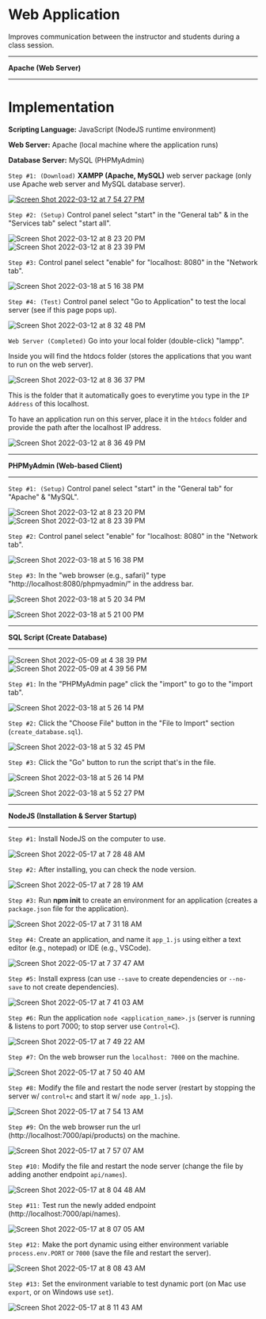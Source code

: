 # Web Application

Improves communication between the instructor and students during a class session.

-----

<b>Apache (Web Server)</b>

-----

# Implementation

<b>Scripting Language:</b> JavaScript (NodeJS runtime environment)

<b>Web Server:</b> Apache (local machine where the application runs)

<b>Database Server:</b> MySQL (PHPMyAdmin)


`Step #1: (Download)` <b>XAMPP (Apache, MySQL)</b> web server package (only use Apache web server and MySQL database server).

[![Screen Shot 2022-03-12 at 7 54 27 PM](https://user-images.githubusercontent.com/32807576/158040258-69a4ae87-2a80-4c45-b6dc-c01b35c4671b.png)](https://www.apachefriends.org/index.html)

`Step #2: (Setup)` Control panel select "start" in the "General tab" & in the "Services tab" select "start all".


![Screen Shot 2022-03-12 at 8 23 20 PM](https://user-images.githubusercontent.com/32807576/158040848-6fbe6fec-bd4e-4c15-9ed9-9a5f5d9adb3b.png)
![Screen Shot 2022-03-12 at 8 23 39 PM](https://user-images.githubusercontent.com/32807576/158040849-6daae533-50ed-497b-9b76-ff094ef8268c.png)

`Step #3:` Control panel select "enable" for "localhost: 8080" in the "Network tab".

![Screen Shot 2022-03-18 at 5 16 38 PM](https://user-images.githubusercontent.com/32807576/159084136-b2dba10a-b109-4b10-9b51-9dc739a85e95.png)


`Step #4: (Test)` Control panel select "Go to Application" to test the local server (see if this page pops up).

![Screen Shot 2022-03-12 at 8 32 48 PM](https://user-images.githubusercontent.com/32807576/158041008-f60ee8a5-b42c-4270-ab3e-771bbc335b80.png)

`Web Server (Completed)` Go into your local folder (double-click) "lampp".

Inside you will find the htdocs folder (stores the applications that you want to run on the web server).

![Screen Shot 2022-03-12 at 8 36 37 PM](https://user-images.githubusercontent.com/32807576/158041100-2b95d297-897d-46a5-b95e-bb70f44668c0.png)

This is the folder that it automatically goes to everytime you type in the `IP Address` of this localhost.

To have an application run on this server, place it in the `htdocs` folder and provide the path after the localhost IP address.

![Screen Shot 2022-03-12 at 8 36 49 PM](https://user-images.githubusercontent.com/32807576/158041102-559c0ec2-f794-4472-936e-8ad9d635096f.png)

-----

<b>PHPMyAdmin (Web-based Client)</b>

-----

`Step #1: (Setup)` Control panel select "start" in the "General tab" for "Apache" & "MySQL".

![Screen Shot 2022-03-12 at 8 23 20 PM](https://user-images.githubusercontent.com/32807576/158040848-6fbe6fec-bd4e-4c15-9ed9-9a5f5d9adb3b.png)
![Screen Shot 2022-03-12 at 8 23 39 PM](https://user-images.githubusercontent.com/32807576/158040849-6daae533-50ed-497b-9b76-ff094ef8268c.png)

`Step #2:` Control panel select "enable" for "localhost: 8080" in the "Network tab".

![Screen Shot 2022-03-18 at 5 16 38 PM](https://user-images.githubusercontent.com/32807576/159084136-b2dba10a-b109-4b10-9b51-9dc739a85e95.png)

`Step #3:` In the "web browser (e.g., safari)" type "http://localhost:8080/phpmyadmin/" in the address bar.

![Screen Shot 2022-03-18 at 5 20 34 PM](https://user-images.githubusercontent.com/32807576/159084485-1e8f3f8c-c2d6-40b9-a0c3-09b089f8810a.png)

![Screen Shot 2022-03-18 at 5 21 00 PM](https://user-images.githubusercontent.com/32807576/159084537-c663b010-c5e6-4ec6-82a8-3ca245ad75bf.png)

-----

<b>SQL Script (Create Database)</b>

-----

![Screen Shot 2022-05-09 at 4 38 39 PM](https://user-images.githubusercontent.com/32807576/167495504-af2b6765-b1e1-4a14-938d-3d098e430f6f.png)
![Screen Shot 2022-05-09 at 4 39 56 PM](https://user-images.githubusercontent.com/32807576/167495508-32e1eed6-68e0-429b-9196-9628c92e1ac6.png)

`Step #1:` In the "PHPMyAdmin page" click the "import" to go to the "import tab".

![Screen Shot 2022-03-18 at 5 26 14 PM](https://user-images.githubusercontent.com/32807576/159085025-e9475d35-bbad-4505-ac3d-83927a333437.png)

`Step #2:` Click the "Choose File" button in the "File to Import" section (`create_database.sql`).

![Screen Shot 2022-03-18 at 5 32 45 PM](https://user-images.githubusercontent.com/32807576/159085731-7c1b8c69-8560-4e4d-bc39-30e5012a86e5.png)

`Step #3:` Click the "Go" button to run the script that's in the file.

![Screen Shot 2022-03-18 at 5 26 14 PM](https://user-images.githubusercontent.com/32807576/159086073-b72872e1-23ec-4a78-b4e6-cb413d365db3.png)

![Screen Shot 2022-03-18 at 5 52 27 PM](https://user-images.githubusercontent.com/32807576/159088552-aba64fb0-920d-4d78-881c-4c64eaf80f4c.png)

-----

<b>NodeJS (Installation & Server Startup)</b>

-----

`Step #1:` Install NodeJS on the computer to use.

![Screen Shot 2022-05-17 at 7 28 48 AM](https://user-images.githubusercontent.com/32807576/168800878-abe80335-3e96-4226-8d32-ee2d94540747.png)

`Step #2:` After installing, you can check the node version.

![Screen Shot 2022-05-17 at 7 28 19 AM](https://user-images.githubusercontent.com/32807576/168800770-1e0b5b6c-fba7-439f-877c-9b5b341b8196.png)

`Step #3:` Run <b>npm init</b> to create an environment for an application (creates a `package.json` file for the application).

![Screen Shot 2022-05-17 at 7 31 18 AM](https://user-images.githubusercontent.com/32807576/168801284-7e13c50a-705f-4f6d-b166-8f991390081f.png)

`Step #4:` Create an application, and name it `app_1.js` using either a text editor (e.g., notepad) or IDE (e.g., VSCode).

![Screen Shot 2022-05-17 at 7 37 47 AM](https://user-images.githubusercontent.com/32807576/168802283-a6958841-2eb2-4796-9bb9-0cb3d26efbc3.png)

`Step #5:` Install express (can use `--save` to create dependencies or `--no-save` to not create dependencies).

![Screen Shot 2022-05-17 at 7 41 03 AM](https://user-images.githubusercontent.com/32807576/168802819-d96b9e53-f4a6-401d-9904-30aa42715989.png)

`Step #6:` Run the application `node <application_name>.js` (server is running & listens to port 7000; to stop server use `Control+C`).

![Screen Shot 2022-05-17 at 7 49 22 AM](https://user-images.githubusercontent.com/32807576/168804201-25aedcf4-c8a6-4e02-b21e-ffbfbcbb33c9.png)

`Step #7:` On the web browser run the `localhost: 7000` on the machine.

![Screen Shot 2022-05-17 at 7 50 40 AM](https://user-images.githubusercontent.com/32807576/168804438-01a55e71-3e9c-4095-920f-d6a7ff45d129.png)

`Step #8:` Modify the file and restart the node server (restart by stopping the server w/ `control+c` and start it w/ `node app_1.js`).

![Screen Shot 2022-05-17 at 7 54 13 AM](https://user-images.githubusercontent.com/32807576/168805012-404b50b0-d811-459c-a56b-16e780c69ad6.png)

`Step #9:` On the web browser run the url (http://localhost:7000/api/products) on the machine.

![Screen Shot 2022-05-17 at 7 57 07 AM](https://user-images.githubusercontent.com/32807576/168805541-6d28c951-c299-4392-83aa-6fbc4f03b3e8.png)

`Step #10:` Modify the file and restart the node server (change the file by adding another endpoint `api/names`).

![Screen Shot 2022-05-17 at 8 04 48 AM](https://user-images.githubusercontent.com/32807576/168806845-4c9f6219-37c9-4006-b9fb-fea2bb9127ee.png)

`Step #11:` Test run the newly added endpoint (http://localhost:7000/api/names). 

![Screen Shot 2022-05-17 at 8 07 05 AM](https://user-images.githubusercontent.com/32807576/168807219-13fd7a29-2492-42d1-b4d3-3163bdf7b45c.png)

`Step #12:` Make the port dynamic using either environment variable `process.env.PORT` or `7000` (save the file and restart the server). 

![Screen Shot 2022-05-17 at 8 08 43 AM](https://user-images.githubusercontent.com/32807576/168807480-b292a013-7ab8-4b38-9608-7c13f9a4fd23.png)

`Step #13:` Set the environment variable to test dynamic port (on Mac use `export`, or on Windows use `set`).

![Screen Shot 2022-05-17 at 8 11 43 AM](https://user-images.githubusercontent.com/32807576/168807951-2dc2aed0-6f97-4f87-a7e6-9b2122f4ee78.png)
